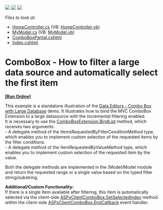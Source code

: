 <!-- default badges list -->
![](https://img.shields.io/endpoint?url=https://codecentral.devexpress.com/api/v1/VersionRange/128549100/22.1.3%2B)
[![](https://img.shields.io/badge/Open_in_DevExpress_Support_Center-FF7200?style=flat-square&logo=DevExpress&logoColor=white)](https://supportcenter.devexpress.com/ticket/details/E4383)
[![](https://img.shields.io/badge/📖_How_to_use_DevExpress_Examples-e9f6fc?style=flat-square)](https://docs.devexpress.com/GeneralInformation/403183)
<!-- default badges end -->
<!-- default file list -->
*Files to look at*:

* [HomeController.cs](./CS/ComboBoxLargeDataBase/Controllers/HomeController.cs) (VB: [HomeController.vb](./VB/ComboBoxLargeDataBase/Controllers/HomeController.vb))
* [MyModel.cs](./CS/ComboBoxLargeDataBase/Model/MyModel.cs) (VB: [MyModel.vb](./VB/ComboBoxLargeDataBase/Model/MyModel.vb))
* [ComboBoxPartial.cshtml](./CS/ComboBoxLargeDataBase/Views/Home/ComboBoxPartial.cshtml)
* [Index.cshtml](./CS/ComboBoxLargeDataBase/Views/Home/Index.cshtml)
<!-- default file list end -->
# ComboBox - How to filter a large data source and automatically select the first item
<!-- run online -->
**[[Run Online]](https://codecentral.devexpress.com/e4383/)**
<!-- run online end -->


<p>This example is a standalone illustration of the <a href="http://demos.devexpress.com/MVC/Editors/LargeDataComboBox"><u>Data Editors - Combo Box with Large Database</u></a> demo. It illustrates how to bind the MVC ComboBox Extension to a large datasource with the incremental filtering enabled.<br />
It is necessary to use the <a href="http://documentation.devexpress.com/#AspNet/DevExpressWebMvcComboBoxExtension_BindListtopic1741"><u>ComboBoxExtension.BindList</u></a> method, which receives two arguments:<br />
- A delegate method of the ItemsRequestedByFilterConditionMethod type, which enables you to implement custom selection of the requested items by the filter conditions. <br />
- A delegate method of the ItemRequestedByValueMethod type, which enables you to implement custom selection of the requested item by the value. </p><p>Both the delegate methods are implemented in the /Model/Model module and return the requested range or a single value based on the typed filter string/substring.</p><p><strong>Additional/Custom Functionality:</strong><br />
If there is a single Item available after filtering, this Item is automatically selected via the client-side <a href="http://documentation.devexpress.com/#AspNet/DevExpressWebASPxEditorsScriptsASPxClientComboBox_SetSelectedIndextopic"><u>ASPxClientComboBox.SetSelectedIndex</u></a> method within the client-side <a href="http://documentation.devexpress.com/#AspNet/DevExpressWebASPxEditorsScriptsASPxClientComboBox_EndCallbacktopic"><u>ASPxClientComboBox.EndCallback</u></a> event handler.</p>

<br/>



